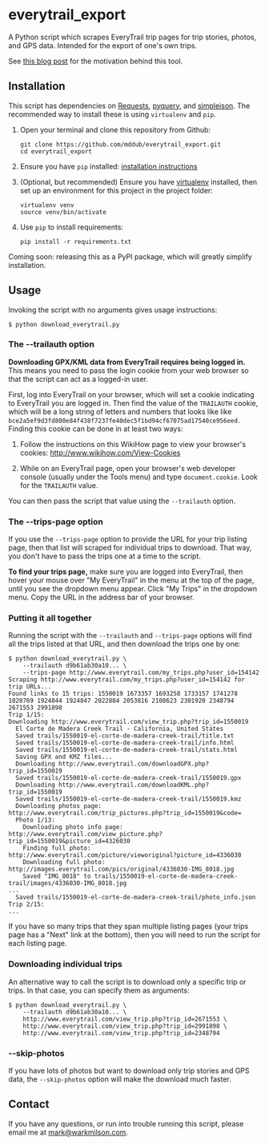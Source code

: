 # everytrail_export

A Python script which scrapes EveryTrail trip pages for trip stories, photos, and GPS data. Intended for the export of one's own trips.

See [this blog post][blog-post] for the motivation behind this tool.

## Installation

This script has dependencies on [Requests][requests], [pyquery][pyquery], and [simplejson][simplejson]. The recommended way to install these is using `virtualenv` and `pip`.

1. Open your terminal and clone this repository from Github:

    ```
    git clone https://github.com/mddub/everytrail_export.git
    cd everytrail_export
    ```

2. Ensure you have `pip` installed: [installation instructions][install-pip]

3. (Optional, but recommended) Ensure you have [virtualenv][virtualenv] installed, then set up an environment for this project in the project folder:

    ```
    virtualenv venv
    source venv/bin/activate
    ```

4. Use `pip` to install requirements:

    ```
    pip install -r requirements.txt
    ```

Coming soon: releasing this as a PyPI package, which will greatly simplify installation.

## Usage

Invoking the script with no arguments gives usage instructions:

```
$ python download_everytrail.py
```

### The --trailauth option

**Downloading GPX/KML data from EveryTrail requires being logged in.** This means you need to pass the login cookie from your web browser so that the script can act as a logged-in user.

First, log into EveryTrail on your browser, which will set a cookie indicating to EveryTrail you are logged in. Then find the value of the `TRAILAUTH` cookie, which will be a long string of letters and numbers that looks like like `bce2a5ef9d3fd800e84f438f7237fe40dec5f1bd94cf67075ad17540ce956eed`. Finding this cookie can be done in at least two ways:

1. Follow the instructions on this WikiHow page to view your browser's cookies: http://www.wikihow.com/View-Cookies

2. While on an EveryTrail page, open your browser's web developer console (usually under the Tools menu) and type `document.cookie`. Look for the `TRAILAUTH` value.

You can then pass the script that value using the `--trailauth` option.

### The --trips-page option

If you use the `--trips-page` option to provide the URL for your trip listing page, then that list will scraped for individual trips to download. That way, you don't have to pass the trips one at a time to the script.

**To find your trips page,** make sure you are logged into EveryTrail, then hover your mouse over "My EveryTrail" in the menu at the top of the page, until you see the dropdown menu appear. Click "My Trips" in the dropdown menu. Copy the URL in the address bar of your browser.

### Putting it all together

Running the script with the `--trailauth` and `--trips-page` options will find all the trips listed at that URL, and then download the trips one by one:

```
$ python download_everytrail.py \
    --trailauth d9b61ab30a10... \
    --trips-page http://www.everytrail.com/my_trips.php?user_id=154142
Scraping http://www.everytrail.com/my_trips.php?user_id=154142 for trip URLs...
Found links to 15 trips: 1550019 1673357 1693258 1733157 1741278 1820769 1924844 1924847 2022884 2053816 2108623 2301920 2348794 2671553 2991898
Trip 1/15:
Downloading http://www.everytrail.com/view_trip.php?trip_id=1550019
  El Corte de Madera Creek Trail - California, United States
  Saved trails/1550019-el-corte-de-madera-creek-trail/title.txt
  Saved trails/1550019-el-corte-de-madera-creek-trail/info.html
  Saved trails/1550019-el-corte-de-madera-creek-trail/stats.html
  Saving GPX and KMZ files...
  Downloading http://www.everytrail.com/downloadGPX.php?trip_id=1550019
  Saved trails/1550019-el-corte-de-madera-creek-trail/1550019.gpx
  Downloading http://www.everytrail.com/downloadKML.php?trip_id=1550019
  Saved trails/1550019-el-corte-de-madera-creek-trail/1550019.kmz
  Downloading photos page: http://www.everytrail.com/trip_pictures.php?trip_id=1550019&code=
  Photo 1/13:
    Downloading photo info page: http://www.everytrail.com/view_picture.php?trip_id=1550019&picture_id=4326030
    Finding full photo: http://www.everytrail.com/picture/vieworiginal?picture_id=4336030
    Downloading full photo: http://images.everytrail.com/pics/original/4336030-IMG_8018.jpg
    Saved "IMG_8018" to trails/1550019-el-corte-de-madera-creek-trail/images/4336030-IMG_8018.jpg
...
  Saved trails/1550019-el-corte-de-madera-creek-trail/photo_info.json
Trip 2/15:
...
```

If you have so many trips that they span multiple listing pages (your trips page has a "Next" link at the bottom), then you will need to run the script for each listing page.

### Downloading individual trips

An alternative way to call the script is to download only a specific trip or trips. In that case, you can specify them as arguments:

```
$ python download_everytrail.py \
    --trailauth d9b61ab30a10... \
    http://www.everytrail.com/view_trip.php?trip_id=2671553 \
    http://www.everytrail.com/view_trip.php?trip_id=2991898 \
    http://www.everytrail.com/view_trip.php?trip_id=2348794
```

### --skip-photos

If you have lots of photos but want to download only trip stories and GPS data, the `--skip-photos` option will make the download much faster.

## Contact

If you have any questions, or run into trouble running this script, please email me at mark@warkmilson.com.

[requests]:     http://docs.python-requests.org/en/latest/
[pyquery]:      https://pypi.python.org/pypi/pyquery/
[simplejson]:   https://pypi.python.org/pypi/simplejson/
[install-pip]:  https://pip.pypa.io/en/latest/installing.html
[virtualenv]:   http://docs.python-guide.org/en/latest/dev/virtualenvs/
[blog-post]:    http://warkmilson.com/2015/03/20/exporting-from-everytrail.html
